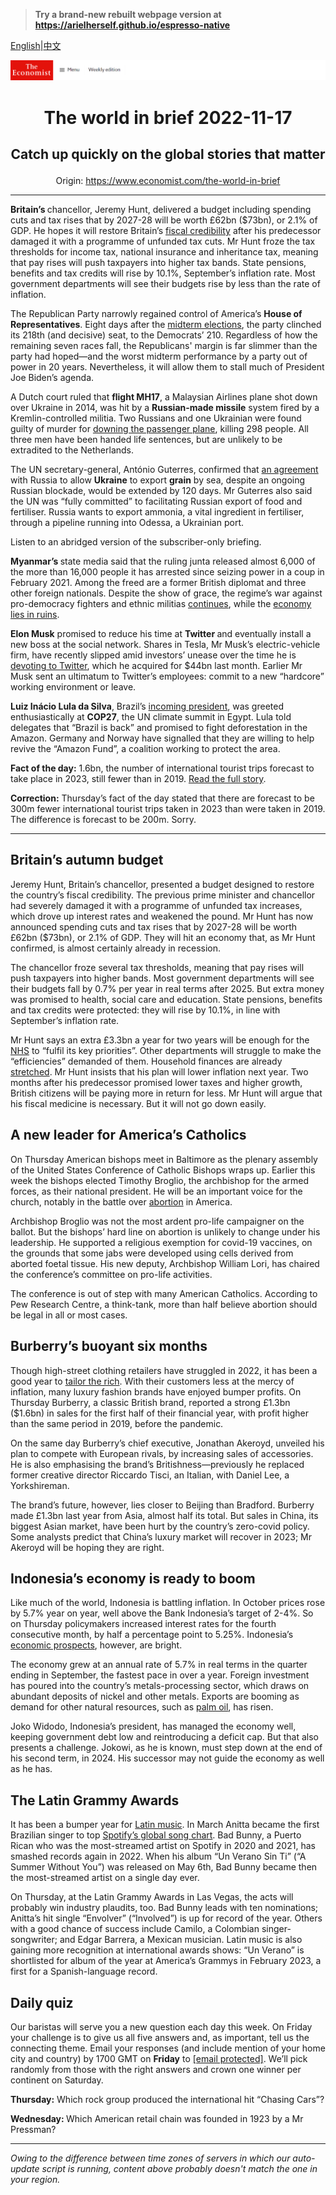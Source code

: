 > **Try a brand-new rebuilt webpage version at https://arielherself.github.io/espresso-native**

[English](https://github.com/arielherself/espresso/blob/main/README.md)|[中文](https://github-com.translate.goog/arielherself/espresso/blob/main/README.md?_x_tr_sl=en&_x_tr_tl=zh-CN&_x_tr_hl=zh-CN&_x_tr_pto=wapp)



![The Economist](menubar.png)

# <p align="center">The world in brief 2022-11-17</p>

## <p align="center">Catch up quickly on the global stories that matter</p>

<p align="center">Origin: <a href="https://www.economist.com/the-world-in-brief">https://www.economist.com/the-world-in-brief</a><hr>

<strong>Britain’s </strong>chancellor, Jeremy Hunt, delivered a budget including spending cuts and tax rises that by 2027-28 will be worth £62bn ($73bn), or 2.1% of GDP. He hopes it will restore Britain’s [fiscal credibility](https://www.economist.com/leaders/2022/11/10/the-best-ways-to-fix-britains-budget) after his predecessor damaged it with a programme of unfunded tax cuts. Mr Hunt froze the tax thresholds for income tax, national insurance and inheritance tax, meaning that pay rises will push taxpayers into higher tax bands. State pensions, benefits and tax credits will rise by 10.1%, September’s inflation rate. Most government departments will see their budgets rise by less than the rate of inflation.

The Republican Party narrowly regained control of America’s <strong>House of Representatives</strong>. Eight days after the [midterm elections](https://www.economist.com/leaders/2022/11/10/after-the-midterms-america-and-its-democracy-look-stronger), the party clinched its 218th (and decisive) seat, to the Democrats’ 210. Regardless of how the remaining seven races fall, the Republicans&#x27; margin is far slimmer than the party had hoped—and the worst midterm performance by a party out of power in 20 years. Nevertheless, it will allow them to stall much of President Joe Biden’s agenda.

A Dutch court ruled that <strong>flight MH17</strong>, a Malaysian Airlines plane shot down over Ukraine in 2014, was hit by a <strong>Russian-made missile</strong> system fired by a Kremlin-controlled militia. Two Russians and one Ukrainian were found guilty of murder for [downing the passenger plane](https://www.economist.com/europe/2020/03/08/the-dutch-put-four-men-on-trial-for-shooting-down-flight-mh17), killing 298 people. All three men have been handed life sentences, but are unlikely to be extradited to the Netherlands.

The UN secretary-general, António Guterres, confirmed that [an agreement](https://www.economist.com/the-economist-explains/2022/07/28/will-the-grain-deal-between-russia-and-ukraine-reduce-global-hunger) with Russia to allow <strong>Ukraine</strong> to export <strong>grain</strong> by sea, despite an ongoing Russian blockade, would be extended by 120 days. Mr Guterres also said the UN was “fully committed” to facilitating Russian export of food and fertiliser. Russia wants to export ammonia, a vital ingredient in fertiliser, through a pipeline running into Odessa, a Ukrainian port. 

Listen to an abridged version of the subscriber-only briefing.

<strong>Myanmar’s </strong>state media said that the ruling junta released almost 6,000 of the more than 16,000 people it has arrested since seizing power in a coup in February 2021. Among the freed are a former British diplomat and three other foreign nationals. Despite the show of grace, the regime’s war against pro-democracy fighters and ethnic militias [continues](https://www.economist.com/the-world-ahead/2022/11/14/where-might-conflict-flare-up-in-2023), while the [economy lies in ruins](https://www.economist.com/asia/2022/09/15/an-economically-illiterate-junta-is-running-myanmar-into-the-ground).

<strong>Elon Musk</strong> promised to reduce his time at <strong>Twitter </strong>and eventually install a new boss at the social network. Shares in Tesla, Mr Musk’s electric-vehicle firm, have recently slipped amid investors’ unease over the time he is [devoting to Twitter](https://www.economist.com/business/2022/11/07/elon-musks-challenge-to-management-thinking), which he acquired for $44bn last month. Earlier Mr Musk sent an ultimatum to Twitter’s employees: commit to a new “hardcore” working environment or leave.

<strong>Luiz Inácio Lula da Silva</strong>, Brazil’s [incoming president](https://www.economist.com/the-americas/2022/11/03/lulas-foreign-policy-ambitions-will-be-tempered-by-circumstances), was greeted enthusiastically at <strong>COP27</strong>, the UN climate summit in Egypt. Lula told delegates that “Brazil is back” and promised to fight deforestation in the Amazon. Germany and Norway have signalled that they are willing to help revive the “Amazon Fund”, a coalition working to protect the area.

<strong>Fact of the day:</strong> 1.6bn, the number of international tourist trips forecast to take place in 2023, still fewer than in 2019. [Read the full story](https://www.economist.com/the-world-ahead/2022/11/14/ten-trends-to-watch-in-the-coming-year).

<strong>Correction:</strong> Thursday’s fact of the day stated that there are forecast to be 300m fewer international tourist trips taken in 2023 than were taken in 2019. The difference is forecast to be 200m. Sorry.

----------

## Britain’s autumn budget

Jeremy Hunt, Britain’s chancellor, presented a budget designed to restore the country’s fiscal credibility. The previous prime minister and chancellor had severely damaged it with a programme of unfunded tax increases, which drove up interest rates and weakened the pound. Mr Hunt has now announced spending cuts and tax rises that by 2027-28 will be worth £62bn ($73bn), or 2.1% of GDP. They will hit an economy that, as Mr Hunt confirmed, is almost certainly already in recession. 

The chancellor froze several tax thresholds, meaning that pay rises will push taxpayers into higher bands. Most government departments will see their budgets fall by 0.7% per year in real terms after 2025. But extra money was promised to health, social care and education. State pensions, benefits and tax credits were protected: they will rise by 10.1%, in line with September’s inflation rate. 

Mr Hunt says an extra £3.3bn a year for two years will be enough for the [NHS](https://www.economist.com/britain/2022/11/10/the-night-watchman-welfare-state) to “fulfil its key priorities”. Other departments will struggle to make the “efficiencies” demanded of them. Household finances are already [stretched](https://www.economist.com/britain/2022/11/03/britains-next-recession-may-have-already-begun). Mr Hunt insists that his plan will lower inflation next year. Two months after his predecessor promised lower taxes and higher growth, British citizens will be paying more in return for less. Mr Hunt will argue that his fiscal medicine is necessary. But it will not go down easily.

## A new leader for America’s Catholics

On Thursday American bishops meet in Baltimore as the plenary assembly of the United States Conference of Catholic Bishops wraps up. Earlier this week the bishops elected Timothy Broglio, the archbishop for the armed forces, as their national president. He will be an important voice for the church, notably in the battle over [abortion](https://www.economist.com/united-states/2022/11/11/where-abortion-was-on-the-ballot-americans-voted-to-protect-it) in America.

Archbishop Broglio was not the most ardent pro-life campaigner on the ballot. But the bishops’ hard line on abortion is unlikely to change under his leadership. He supported a religious exemption for covid-19 vaccines, on the grounds that some jabs were developed using cells derived from aborted foetal tissue. His new deputy, Archbishop William Lori, has chaired the conference’s committee on pro-life activities.

The conference is out of step with many American Catholics. According to Pew Research Centre, a think-tank, more than half believe abortion should be legal in all or most cases. 

## Burberry’s buoyant six months

Though high-street clothing retailers have struggled in 2022, it has been a good year to [tailor the rich](https://www.economist.com/business/2022/10/06/fashion-gets-a-modern-makeover). With their customers less at the mercy of inflation, many luxury fashion brands have enjoyed bumper profits. On Thursday Burberry, a classic British brand, reported a strong £1.3bn ($1.6bn) in sales for the first half of their financial year, with profit higher than the same period in 2019, before the pandemic.

On the same day Burberry’s chief executive, Jonathan Akeroyd, unveiled his plan to compete with European rivals, by increasing sales of accessories. He is also emphasising the brand’s Britishness—previously he replaced former creative director Riccardo Tisci, an Italian, with Daniel Lee, a Yorkshireman.

The brand’s future, however, lies closer to Beijing than Bradford. Burberry made £1.3bn last year from Asia, almost half its total. But sales in China, its biggest Asian market, have been hurt by the country’s zero-covid policy. Some analysts predict that China’s luxury market will recover in 2023; Mr Akeroyd will be hoping they are right.

## Indonesia’s economy is ready to boom

Like much of the world, Indonesia is battling inflation. In October prices rose by 5.7% year on year, well above the Bank Indonesia’s target of 2-4%. So on Thursday policymakers increased interest rates for the fourth consecutive month, by half a percentage point to 5.25%. Indonesia’s [economic prospects](https://www.economist.com/briefing/2022/11/14/indonesia-is-poised-for-a-boom-politics-permitting), however, are bright.  
  
 The economy grew at an annual rate of 5.7% in real terms in the quarter ending in September, the fastest pace in over a year. Foreign investment has poured into the country’s metals-processing sector, which draws on abundant deposits of nickel and other metals. Exports are booming as demand for other natural resources, such as [palm oil](https://www.economist.com/asia/2022/04/02/indonesia-the-worlds-biggest-producer-has-a-palm-oil-crisis), has risen. 

Joko Widodo, Indonesia’s president, has managed the economy well, keeping government debt low and reintroducing a deficit cap. But that also presents a challenge. Jokowi, as he is known, must step down at the end of his second term, in 2024. His successor may not guide the economy as well as he has.

## The Latin Grammy Awards

It has been a bumper year for [Latin music](https://www.economist.com/business/2017/09/21/streaming-has-pushed-latin-music-into-the-mainstream). In March Anitta became the first Brazilian singer to top [Spotify’s global song chart](https://www.economist.com/interactive/graphic-detail/2022/01/29/what-spotify-data-show-about-the-decline-of-english). Bad Bunny, a Puerto Rican who was the most-streamed artist on Spotify in 2020 and 2021, has smashed records again in 2022. When his album “Un Verano Sin Ti” (“A Summer Without You”) was released on May 6th, Bad Bunny became then the most-streamed artist on a single day ever. 

On Thursday, at the Latin Grammy Awards in Las Vegas, the acts will probably win industry plaudits, too. Bad Bunny leads with ten nominations; Anitta’s hit single “Envolver” (“Involved”) is up for record of the year. Others with a good chance of success include Camilo, a Colombian singer-songwriter; and Edgar Barrera, a Mexican musician. Latin music is also gaining more recognition at international awards shows: “Un Verano” is shortlisted for album of the year at America’s Grammys in February 2023, a first for a Spanish-language record.

## Daily quiz

Our baristas will serve you a new question each day this week. On Friday your challenge is to give us all five answers and, as important, tell us the connecting theme. Email your responses (and include mention of your home city and country) by 1700 GMT on <strong>Friday</strong> to [<span class="__cf_email__" data-cfemail="2372564a59665053514650504c6346404c4d4c4e4a50570d404c4e">[email&#160;protected]</span>](https://mail.google.com/mail/?view=cm&amp;fs=1&amp;tf=1&amp;to=QuizEspresso@economist.com). We’ll pick randomly from those with the right answers and crown one winner per continent on Saturday.

<strong>Thursday:</strong> Which rock group produced the international hit “Chasing Cars”?

<strong>Wednesday: </strong>Which American retail chain was founded in 1923 by a Mr Pressman?

----------

*Owing to the difference between time zones of servers in which our auto-update script is running, content above probably doesn't match the one in your region.*

